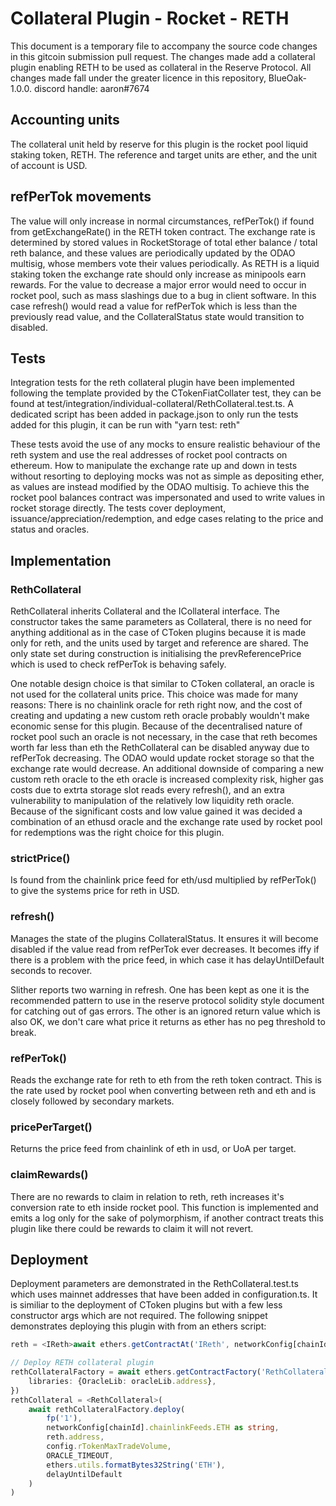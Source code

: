# Collateral Plugin - Rocket - RETH

This document is a temporary file to accompany the source code changes in this gitcoin submission pull request. The
changes made add a collateral plugin enabling RETH to be used as collateral in the Reserve Protocol. All changes made
fall under the greater licence in this repository, BlueOak-1.0.0.
discord handle: aaron#7674

## Accounting units

The collateral unit held by reserve for this plugin is the rocket pool liquid staking token, RETH. The reference and
target units are ether, and the unit of account is USD.

## refPerTok movements

The value will only increase in normal circumstances, refPerTok() if found from getExchangeRate() in the RETH token
contract. The exchange rate is determined by stored values in RocketStorage of total ether balance / total reth balance,
and these values are periodically updated by the ODAO multisig, whose members vote their values periodically. As RETH is
a liquid staking token the exchange rate should only increase as minipools earn rewards. For the value to decrease a
major error would need to occur in rocket pool, such as mass slashings due to a bug in client software. In this case
refresh() would read a value for refPerTok which is less than the previously read value, and the CollateralStatus state
would transition to disabled.

## Tests

Integration tests for the reth collateral plugin have been implemented following the template provided by the
CTokenFiatCollater test, they can be found at test/integration/individual-collateral/RethCollateral.test.ts. A dedicated
script has been added in package.json to only run the tests added for this plugin, it can be run with "yarn test:
reth"

These tests avoid the use of any mocks to ensure realistic behaviour of the reth system and use the real addresses of
rocket pool contracts on ethereum. How to manipulate the exchange rate up and down in tests without resorting to
deploying mocks was not as simple as depositing ether, as values are instead modified by the ODAO multisig. To achieve
this the rocket pool balances contract was impersonated and used to write values in rocket storage directly. The tests
cover deployment, issuance/appreciation/redemption, and edge cases relating to the price and status and oracles.

## Implementation

### RethCollateral

RethCollateral inherits Collateral and the ICollateral interface. The constructor takes the same parameters as
Collateral, there is no need for anything additional as in the case of CToken plugins because it is made only for reth,
and the units used by target and reference are shared. The only state set during construction is initialising the
prevReferencePrice which is used to check refPerTok is behaving safely.

One notable design choice is that similar to CToken collateral, an oracle is not used for the collateral units price.
This choice was made for many reasons: There is no chainlink oracle for reth right now, and the cost of creating and
updating a new custom reth oracle probably wouldn't make economic sense for this plugin. Because of the decentralised
nature of rocket pool such an oracle is not necessary, in the case that reth becomes worth far less than eth the
RethCollateral can be disabled anyway due to refPerTok decreasing. The ODAO would update rocket storage so that the
exchange rate would decrease. An additional downside of comparing a new custom reth oracle to the eth oracle is
increased complexity risk, higher gas costs due to extrta storage slot reads every refresh(), and an extra vulnerability
to manipulation of the relatively low liquidity reth oracle. Because of the significant costs and low value gained it
was decided a combination of an ethusd oracle and the exchange rate used by rocket pool for redemptions was the right
choice for this plugin.

### strictPrice()

Is found from the chainlink price feed for eth/usd multiplied by refPerTok() to give the systems price
for reth in USD.

### refresh()

Manages the state of the plugins CollateralStatus. It ensures it will become disabled if the value read from
refPerTok ever decreases. It becomes iffy if there is a problem with the price feed, in which case it has
delayUntilDefault seconds to recover.

Slither reports two warning in refresh. One has been kept as one it is the recommended pattern to use in the reserve
protocol solidity style document for catching out of gas errors. The other is an ignored return value which is also OK,
we don't care what price it returns as ether has no peg threshold to break.

### refPerTok()

Reads the exchange rate for reth to eth from the reth token contract. This is the rate used by rocket pool
when converting between reth and eth and is closely followed by secondary markets.

### pricePerTarget()

Returns the price feed from chainlink of eth in usd, or UoA per target.

### claimRewards()

There are no rewards to claim in relation to reth, reth increases it's conversion rate to eth inside
rocket pool. This function is implemented and emits a log only for the sake of polymorphism, if another contract treats
this plugin like there could be rewards to claim it will not revert.

## Deployment

Deployment parameters are demonstrated in the RethCollateral.test.ts which uses mainnet addresses that have been added
in configuration.ts. It is similiar to the deployment of CToken plugins but with a few less constructor args which are
not required. The following snippet demonstrates deploying this plugin with from an ethers script:

```typescript
reth = <IReth>await ethers.getContractAt('IReth', networkConfig[chainId].tokens.RETH || '')

// Deploy RETH collateral plugin
rethCollateralFactory = await ethers.getContractFactory('RethCollateral', {
    libraries: {OracleLib: oracleLib.address},
})
rethCollateral = <RethCollateral>(
    await rethCollateralFactory.deploy(
        fp('1'),
        networkConfig[chainId].chainlinkFeeds.ETH as string,
        reth.address,
        config.rTokenMaxTradeVolume,
        ORACLE_TIMEOUT,
        ethers.utils.formatBytes32String('ETH'),
        delayUntilDefault
    )
)
```
